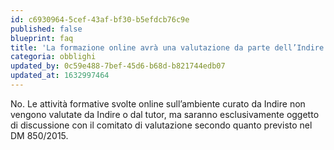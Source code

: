 ```yaml
---
id: c6930964-5cef-43af-bf30-b5efdcb76c9e
published: false
blueprint: faq
title: 'La formazione online avrà una valutazione da parte dell’Indire o del tutor accogliente?'
categoria: obblighi
updated_by: 0c59e488-7bef-45d6-b68d-b821744edb07
updated_at: 1632997464
---
```

No.  Le attività formative svolte online sull’ambiente curato da Indire non vengono valutate da Indire o dal tutor, ma saranno esclusivamente oggetto di discussione con il comitato di valutazione secondo quanto previsto nel DM 850/2015.